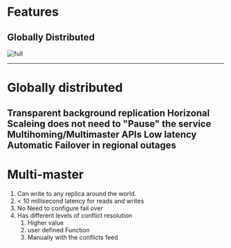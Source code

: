# Features
## Globally Distributed
![full](https://docs.microsoft.com/en-us/azure/cosmos-db/media/distribute-data-globally/deployment-topology.png)

---
# Globally distributed
Transparent background replication
Horizonal Scaleing does not need to "Pause" the service
Multihoming/Multimaster APIs
Low latency
Automatic Failover in regional outages
---
# Multi-master
1. Can write to any replica around the world.
2. < 10 millisecond latency for reads and writes
3. No Need to configure fail over
4. Has different levels of conflict resolution
   1. Higher value
   2. user defined Function
   3. Manually with the conflicts feed


